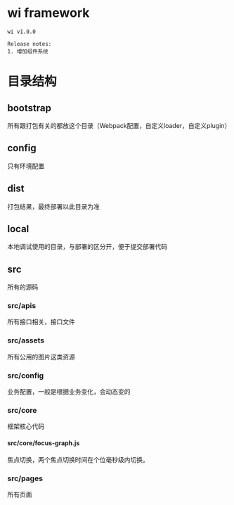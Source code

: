 # wi framework
`wi v1.0.0`
```
Release notes:
1. 增加组件系统
```

# 目录结构
## bootstrap
所有跟打包有关的都放这个目录（Webpack配置，自定义loader，自定义plugin）

## config
只有环境配置

## dist
打包结果，最终部署以此目录为准

## local
本地调试使用的目录，与部署的区分开，便于提交部署代码

## src
所有的源码

### src/apis
所有接口相关，接口文件

### src/assets
所有公用的图片这类资源

### src/config
业务配置，一般是根据业务变化，会动态变的

### src/core
框架核心代码

#### src/core/focus-graph.js
焦点切换，两个焦点切换时间在个位毫秒级内切换。

### src/pages
所有页面